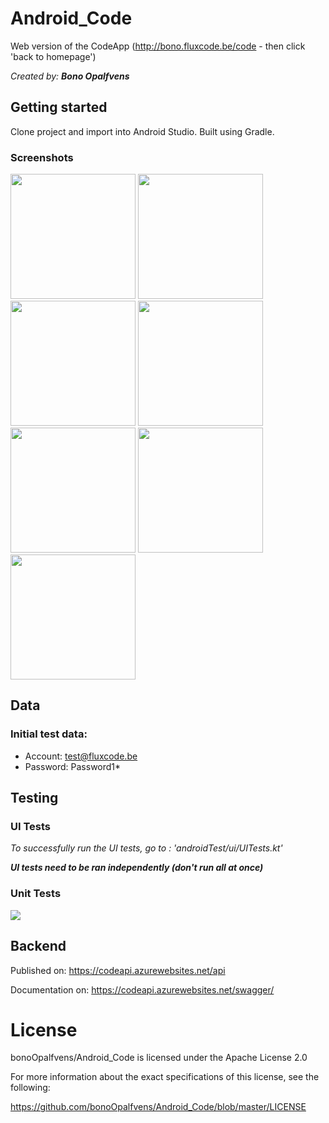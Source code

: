 # Android_Code
Web version of the CodeApp (http://bono.fluxcode.be/code - then click 'back to homepage')

*Created by: **Bono Opalfvens***

## Getting started
Clone project and import into Android Studio.
Built using Gradle.

### Screenshots
<div>
<img src="https://i.imgur.com/MFpKI7k.png" width="200">
<img src="https://i.imgur.com/cNszFxX.png" width="200">
<img src="https://i.imgur.com/Fe2E9Tb.png" width="200">
<img src="https://i.imgur.com/lBAn2CD.png" width="200">
<img src="https://i.imgur.com/Bxurbpw.png" width="200">
<img src="https://i.imgur.com/OvLiuH0.png" width="200">
<img src="https://i.imgur.com/iBJ3p4O.png" width="200">
</div>

## Data
### Initial test data:
- Account: test@fluxcode.be 
- Password: Password1*

## Testing
### UI Tests
*To successfully run the UI tests, go to : 'androidTest/ui/UITests.kt'*

***UI tests need to be ran independently (don't run all at once)***

### Unit Tests
<img src="https://imgur.com/rD877yQ.png">

## Backend
Published on: https://codeapi.azurewebsites.net/api

Documentation on: https://codeapi.azurewebsites.net/swagger/

# License
bonoOpalfvens/Android_Code is licensed under the Apache License 2.0

For more information about the exact specifications of this license, see the following: 

https://github.com/bonoOpalfvens/Android_Code/blob/master/LICENSE
